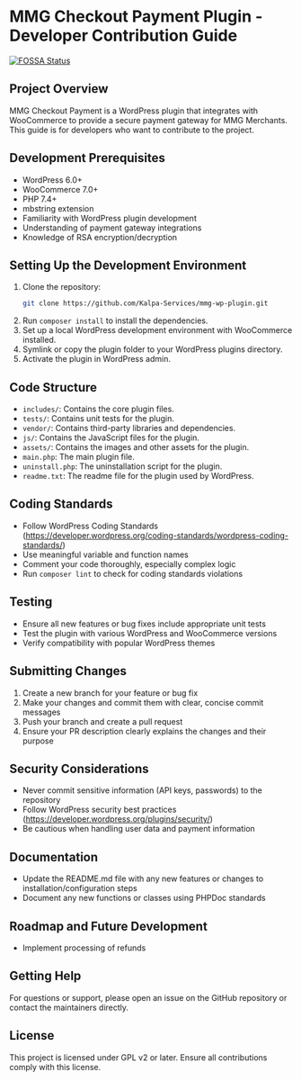# MMG Checkout Payment Plugin - Developer Contribution Guide

[![FOSSA Status](https://app.fossa.com/api/projects/git%2Bgithub.com%2FKalpa-Services%2Fmmg-wp-plugin.svg?type=shield&issueType=security)](https://app.fossa.com/projects/git%2Bgithub.com%2FKalpa-Services%2Fmmg-wp-plugin?ref=badge_shield&issueType=security)

## Project Overview

MMG Checkout Payment is a WordPress plugin that integrates with WooCommerce to provide a secure payment gateway for MMG Merchants. This guide is for developers who want to contribute to the project.

## Development Prerequisites

- WordPress 6.0+
- WooCommerce 7.0+
- PHP 7.4+
- mbstring extension
- Familiarity with WordPress plugin development
- Understanding of payment gateway integrations
- Knowledge of RSA encryption/decryption

## Setting Up the Development Environment

1. Clone the repository:
   ```sh
   git clone https://github.com/Kalpa-Services/mmg-wp-plugin.git
   ```
2. Run `composer install` to install the dependencies.
3. Set up a local WordPress development environment with WooCommerce installed.
4. Symlink or copy the plugin folder to your WordPress plugins directory.
4. Activate the plugin in WordPress admin.

## Code Structure

- `includes/`: Contains the core plugin files.
- `tests/`: Contains unit tests for the plugin.
- `vendor/`: Contains third-party libraries and dependencies.
- `js/`: Contains the JavaScript files for the plugin.
- `assets/`: Contains the images and other assets for the plugin.
- `main.php`: The main plugin file.
- `uninstall.php`: The uninstallation script for the plugin.
- `readme.txt`: The readme file for the plugin used by WordPress.

## Coding Standards

- Follow WordPress Coding Standards (https://developer.wordpress.org/coding-standards/wordpress-coding-standards/)
- Use meaningful variable and function names
- Comment your code thoroughly, especially complex logic
- Run `composer lint` to check for coding standards violations

## Testing

- Ensure all new features or bug fixes include appropriate unit tests
- Test the plugin with various WordPress and WooCommerce versions
- Verify compatibility with popular WordPress themes

## Submitting Changes

1. Create a new branch for your feature or bug fix
2. Make your changes and commit them with clear, concise commit messages
3. Push your branch and create a pull request
4. Ensure your PR description clearly explains the changes and their purpose

## Security Considerations

- Never commit sensitive information (API keys, passwords) to the repository
- Follow WordPress security best practices (https://developer.wordpress.org/plugins/security/)
- Be cautious when handling user data and payment information

## Documentation

- Update the README.md file with any new features or changes to installation/configuration steps
- Document any new functions or classes using PHPDoc standards

## Roadmap and Future Development

- Implement processing of refunds

## Getting Help

For questions or support, please open an issue on the GitHub repository or contact the maintainers directly.

## License

This project is licensed under GPL v2 or later. Ensure all contributions comply with this license.
